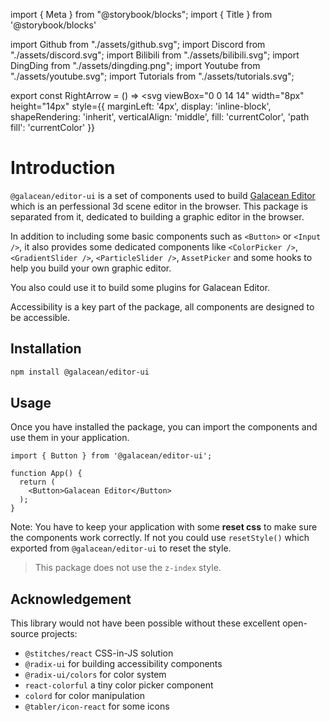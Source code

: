 import { Meta } from "@storybook/blocks";
import { Title } from '@storybook/blocks'

import Github from "./assets/github.svg";
import Discord from "./assets/discord.svg";
import Bilibili from "./assets/bilibili.svg";
import DingDing from "./assets/dingding.png";
import Youtube from "./assets/youtube.svg";
import Tutorials from "./assets/tutorials.svg";

export const RightArrow = () => <svg 
    viewBox="0 0 14 14" 
    width="8px" 
    height="14px" 
    style={{ 
      marginLeft: '4px',
      display: 'inline-block',
      shapeRendering: 'inherit',
      verticalAlign: 'middle',
      fill: 'currentColor',
      'path fill': 'currentColor'
    }}
>
  <path d="m11.1 7.35-5.5 5.5a.5.5 0 0 1-.7-.7L10.04 7 4.9 1.85a.5.5 0 1 1 .7-.7l5.5 5.5c.2.2.2.5 0 .7Z" />
</svg>

# Introduction

`@galacean/editor-ui` is a set of components used to build [Galacean Editor](https://galacean.com) which is an perfessional 3d scene editor in the browser. This package is separated from it, dedicated to building a graphic editor in the browser.

In addition to including some basic components such as `<Button>` or `<Input />`, it also provides some dedicated components like `<ColorPicker />`, `<GradientSlider />`, `<ParticleSlider />`, `AssetPicker` and some hooks to help you build your own graphic editor.

You also could use it to build some plugins for Galacean Editor.

Accessibility is a key part of the package, all components are designed to be accessible.

## Installation

```bash
npm install @galacean/editor-ui
```

## Usage

Once you have installed the package, you can import the components and use them in your application.

```tsx
import { Button } from '@galacean/editor-ui';

function App() {
  return (
    <Button>Galacean Editor</Button>
  );
}
```

Note: You have to keep your application with some **reset css** to make sure the components work correctly. If not you could use `resetStyle()` which exported from `@galacean/editor-ui` to reset the style.

> This package does not use the `z-index` style.


## Acknowledgement

This library would not have been possible without these excellent open-source projects:

- `@stitches/react` CSS-in-JS solution
- `@radix-ui` for building accessibility components
- `@radix-ui/colors` for color system
- `react-colorful` a tiny color picker component
- `colord` for color manipulation
- `@tabler/icon-react` for some icons

